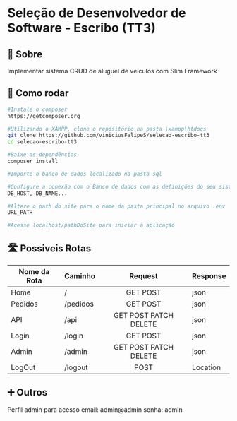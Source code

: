 # Seleção de Desenvolvedor de Software - Escribo (TT3)

## :memo: Sobre
Implementar sistema CRUD de aluguel de veiculos com Slim Framework


## 👷 Como rodar

```bash
#Instale o composer
https://getcomposer.org

#Utilizando o XAMPP, clone o repositório na pasta \xampp\htdocs
git clone https://github.com/viniciusFelipeS/selecao-escribo-tt3
cd selecao-escribo-tt3

#Baixe as dependências
composer install

#Importe o banco de dados localizado na pasta sql

#Configure a conexão com o Banco de dados com as definições do seu sistema localizado no arquivo .env
DB_HOST, DB_NAME...

#Altere o path do site para o nome da pasta principal no arquivo .env
URL_PATH

#Acesse localhost/pathDoSite para iniciar a aplicação
```


## 🛣️ Possiveis Rotas

| Nome da Rota | Caminho  |        Request        | Response |
|--------------|----------|:---------------------:|----------|
| Home         |     /    |        GET POST       |   json   |
| Pedidos      | /pedidos |        GET POST       |   json   |
| API          |   /api   | GET POST PATCH DELETE |   json   |
| Login        |  /login  |        GET POST       |   json   |
| Admin        |  /admin  | GET POST PATCH DELETE |   json   |
| LogOut       |  /logout |          POST         | Location |


## ➕ Outros

Perfil admin para acesso
email: admin@admin
senha: admin



